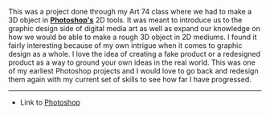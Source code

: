 This was a project done through my Art 74 class where we had to make a 3D object in **[Photoshop's](https://www.adobe.com/products/photoshop.html)** 2D tools. It was meant to introduce us to the graphic design side of digital media art as well as expand our knowledge on how we would be able to make a rough 3D object in 2D mediums. I found it fairly interesting because of my own intrigue when it comes to graphic design as a whole. I love the idea of creating a fake product or a redesigned product as a way to ground your own ideas in the real world. This was one of my earliest Photoshop projects and I would love to go back and redesign them again with my current set of skills to see how far I have progressed.

---

- Link to [Photoshop](https://www.adobe.com/products/photoshop.html)

